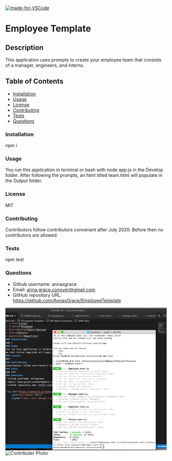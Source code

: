 [![made-for-VSCode](https://img.shields.io/badge/Made%20for-VSCode-1f425f.svg)](https://code.visualstudio.com/)
# Employee Template
## Description
This application uses prompts to create your employee team that consists of a manager, engineers, and interns.
## Table of Contents
* [Installation](#installation)
* [Usage](#usage)
* [License](#license)
* [Contributing](#contributing)
* [Tests](#tests)
* [Questions](#questions)
### Installation
npm i
### Usage
You run this application in terminal or bash with node app.js in the Develop folder. After following the prompts, an html titled team.html will populate in the Output folder.
### License
MIT
### Contributing
Contributors follow contributors convenant after July 2020. Before then no contributors are allowed.
### Tests
npm test
### Questions
* Github username: annaxgrace
* Email: anna.grace.conover@gmail.com
* GitHub repository URL: https://github.com/AnnaxGrace/EmployeeTemplate

<img src="Screen Shot 2020-05-21 at 6.35.12 PM.png"
     alt="Test photo"
     style="float: left; margin-right: 10px;" />

<img src="https://avatars2.githubusercontent.com/u/61895571?s=460&u=51c1a5027c2ee815104a12b2aded2bcf51b2c6b7&v=4"
     alt="Contributer Photo"
     style="float: left; margin-right: 10px;" />
    